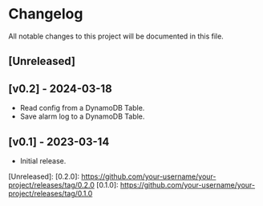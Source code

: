 # Changelog

All notable changes to this project will be documented in this file.

## [Unreleased]

## [v0.2] - 2024-03-18
- Read config from a DynamoDB Table.
- Save alarm log to a DynamoDB Table.

## [v0.1] - 2023-03-14
- Initial release.

[Unreleased]: 
[0.2.0]: https://github.com/your-username/your-project/releases/tag/0.2.0
[0.1.0]: https://github.com/your-username/your-project/releases/tag/0.1.0
